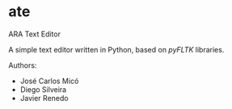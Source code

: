 # ate
ARA Text Editor

A simple text editor written in Python, based on *pyFLTK* libraries.

Authors:
- José Carlos Micó
- Diego Silveira
- Javier Renedo
